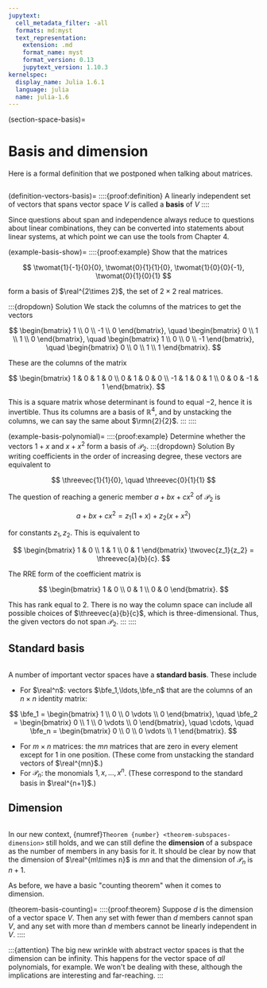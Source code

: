 ```yaml
---
jupytext:
  cell_metadata_filter: -all
  formats: md:myst
  text_representation:
    extension: .md
    format_name: myst
    format_version: 0.13
    jupytext_version: 1.10.3
kernelspec:
  display_name: Julia 1.6.1
  language: julia
  name: julia-1.6
---
```


(section-space-basis)=
# Basis and dimension

Here is a formal definition that we postponed when talking about matrices.

```{index} ! basis
```
(definition-vectors-basis)=
::::{proof:definition} 
A linearly independent set of vectors that spans vector space $V$ is called a **basis** of $V$
::::

Since questions about span and independence always reduce to questions about linear combinations, they can be converted into statements about linear systems, at which point we can use the tools from Chapter 4.

(example-basis-show)=
::::{proof:example} 
Show that the matrices

$$
\twomat{1}{-1}{0}{0}, \twomat{0}{1}{1}{0}, \twomat{1}{0}{0}{-1}, \twomat{0}{1}{0}{1}
$$

form a basis of $\real^{2\times 2}$, the set of $2\times 2$ real matrices.

:::{dropdown} Solution
We stack the columns of the matrices to get the vectors

$$
\begin{bmatrix} 1 \\ 0 \\ -1 \\ 0 \end{bmatrix}, \quad
\begin{bmatrix} 0 \\ 1 \\ 1 \\ 0 \end{bmatrix}, \quad
\begin{bmatrix} 1 \\ 0 \\ 0 \\ -1 \end{bmatrix}, \quad
\begin{bmatrix} 0 \\ 0 \\ 1 \\ 1 \end{bmatrix}.
$$

These are the columns of the matrix

$$
\begin{bmatrix}
  1 & 0 & 1 & 0 \\ 0 & 1 & 0 & 0 \\ -1 & 1 & 0 & 1 \\ 0 & 0 & -1 & 1
\end{bmatrix}.
$$

<!-- 

First we show spanning. Let $\twomat{a}{b}{c}{d}$ be any member of $\real^{2\times 2}$. We have to show that there is a solution $x_1,\ldots,x_4$ of

$$
\twomat{a}{b}{c}{d} = x_1\twomat{1}{-1}{0}{0}+ x_2 \twomat{0}{1}{1}{0} + x_3 \twomat{1}{0}{0}{-1}+ x_4 \twomat{0}{1}{0}{1}.
$$

We get four individual equations from each element of this matrix equality: 

$$
\begin{bmatrix}
  x_1\\x_2\\x_3\\x_4
\end{bmatrix}
= \begin{bmatrix}
  a \\ b \\ c \\ d
\end{bmatrix}.
$$

-->

This is a square matrix whose determinant is found to equal $-2$, hence it is invertible. Thus its columns are a basis of $\mathbb{R}^4$, and by unstacking the columns, we can say the same about $\rmn{2}{2}$. 
:::
::::

(example-basis-polynomial)=
::::{proof:example} 
Determine whether the vectors $1+x$ and $x+x^2$ form a basis of $\mathcal{P}_2$.
:::{dropdown} Solution
By writing coefficients in the order of increasing degree, these vectors are equivalent to 

$$
\threevec{1}{1}{0}, \quad \threevec{0}{1}{1}
$$

The question of reaching a generic member $a+bx+cx^2$ of $\mathcal{P}_2$ is 

$$
a+bx+cx^2 = z_1(1+x) + z_2(x+x^2)
$$

for constants $z_1,z_2$. This is equivalent to

$$
\begin{bmatrix}
  1 & 0 \\ 1 & 1 \\ 0 & 1
\end{bmatrix} \twovec{z_1}{z_2} = \threevec{a}{b}{c}.
$$

The RRE form of the coefficient matrix is

$$
\begin{bmatrix}
  1 & 0  \\ 0 & 1  \\ 0 & 0 
\end{bmatrix}.
$$

This has rank equal to 2. There is no way the column space can include all possible choices of $\threevec{a}{b}{c}$, which is three-dimensional. Thus, the given vectors do not span $\mathcal{P}_2$.
:::
::::

## Standard basis

```{index} standard basis
```
A number of important vector spaces have a **standard basis**. These include

* For $\real^n$: vectors $\bfe_1,\ldots,\bfe_n$ that are the columns of an $n\times n$ identity matrix:

$$
\bfe_1 = \begin{bmatrix} 1 \\ 0 \\ 0 \vdots \\ 0 \end{bmatrix}, \quad 
\bfe_2 = \begin{bmatrix} 0 \\ 1 \\ 0 \vdots \\ 0 \end{bmatrix}, \quad 
\cdots, \quad
\bfe_n = \begin{bmatrix} 0 \\ 0 \\ 0 \vdots \\ 1 \end{bmatrix}.
$$

* For $m\times n$ matrices: the $mn$ matrices that are zero in every element except for 1 in one position. (These come from unstacking the standard vectors of $\real^{mn}$.)
* For $\mathcal{P}_n$: the monomials $1,x,\ldots,x^n$. (These correspond to the standard basis in $\real^{n+1}$.)

## Dimension

```{index} dimension
```

In our new context, {numref}`Theorem {number} <theorem-subspaces-dimension>` still holds, and we can still define the **dimension** of a subspace as the number of members in any basis for it. It should be clear by now that the dimension of $\real^{m\times n}$ is $mn$ and that the dimension of $\mathcal{P}_n$ is $n+1$.

As before, we have a basic "counting theorem" when it comes to dimension.

(theorem-basis-counting)=
::::{proof:theorem} 
Suppose $d$ is the dimension of a vector space $V$. Then any set with fewer than $d$ members cannot span $V$, and any set with more than $d$ members cannot be linearly independent in $V$.
::::


:::{attention}
The big new wrinkle with abstract vector spaces is that the dimension can be infinity. This happens for the vector space of *all* polynomials, for example. We won't be dealing with these, although the implications are interesting and far-reaching.
:::


